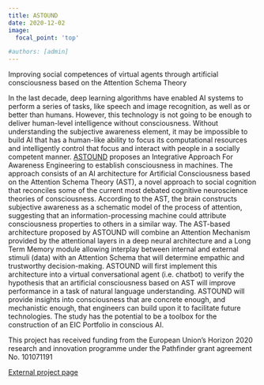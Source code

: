 ```yaml
---
title: ASTOUND
date: 2020-12-02
image:
  focal_point: 'top'

#authors: [admin]
---
```


Improving social competences of virtual agents through artificial consciousness based on the Attention Schema Theory 

<!--more-->

In the last decade, deep learning algorithms have enabled AI systems to perform a series of tasks, like speech and image recognition, as well as or better than humans. However, this technology is not going to be enough to deliver human-level intelligence without consciousness. Without understanding the subjective awareness element, it may be impossible to build AI that has a human-like ability to focus its computational resources and intelligently control that focus and interact with people in a socially competent manner. [ASTOUND](https://blogs.upm.es/astound/en/) proposes an Integrative Approach For Awareness Engineering to establish consciousness in machines. The approach consists of an AI architecture for Artificial Consciousness based on the Attention Schema Theory (AST), a novel approach to social cognition that reconciles some of the current most debated cognitive neuroscience theories of consciousness. According to the AST, the brain constructs subjective awareness as a schematic model of the process of attention, suggesting that an information-processing machine could attribute consciousness properties to others in a similar way. The AST-based architecture proposed by ASTOUND will combine an Attention Mechanism provided by the attentional layers in a deep neural architecture and a Long Term Memory module allowing interplay between internal and external stimuli (data) with an Attention Schema that will determine empathic and trustworthy decision-making. ASTOUND will first implement this architecture into a virtual conversational agent (i.e. chatbot) to verify the hypothesis that an artificial consciousness based on AST will improve performance in a task of natural language understanding. ASTOUND will provide insights into consciousness that are concrete enough, and mechanistic enough, that engineers can build upon it to facilitate future technologies. The study has the potential to be a toolbox for the construction of an EIC Portfolio in conscious AI.

This project has received funding from the European Union’s Horizon 2020 research and innovation programme under the Pathfinder grant agreement No. 101071191

[External project page](https://blogs.upm.es/astound/en/)
